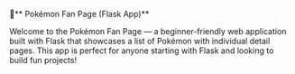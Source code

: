 🐾** Pokémon Fan Page (Flask App)**

Welcome to the Pokémon Fan Page — a beginner-friendly web application built with Flask that showcases a list of Pokémon with individual detail pages. This app is perfect for anyone starting with Flask and looking to build fun projects!
